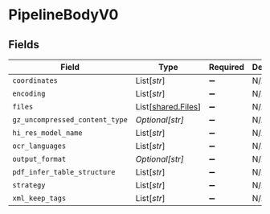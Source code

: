 # PipelineBodyV0


## Fields

| Field                                              | Type                                               | Required                                           | Description                                        |
| -------------------------------------------------- | -------------------------------------------------- | -------------------------------------------------- | -------------------------------------------------- |
| `coordinates`                                      | List[*str*]                                        | :heavy_minus_sign:                                 | N/A                                                |
| `encoding`                                         | List[*str*]                                        | :heavy_minus_sign:                                 | N/A                                                |
| `files`                                            | List[[shared.Files](../../models/shared/files.md)] | :heavy_minus_sign:                                 | N/A                                                |
| `gz_uncompressed_content_type`                     | *Optional[str]*                                    | :heavy_minus_sign:                                 | N/A                                                |
| `hi_res_model_name`                                | List[*str*]                                        | :heavy_minus_sign:                                 | N/A                                                |
| `ocr_languages`                                    | List[*str*]                                        | :heavy_minus_sign:                                 | N/A                                                |
| `output_format`                                    | *Optional[str]*                                    | :heavy_minus_sign:                                 | N/A                                                |
| `pdf_infer_table_structure`                        | List[*str*]                                        | :heavy_minus_sign:                                 | N/A                                                |
| `strategy`                                         | List[*str*]                                        | :heavy_minus_sign:                                 | N/A                                                |
| `xml_keep_tags`                                    | List[*str*]                                        | :heavy_minus_sign:                                 | N/A                                                |